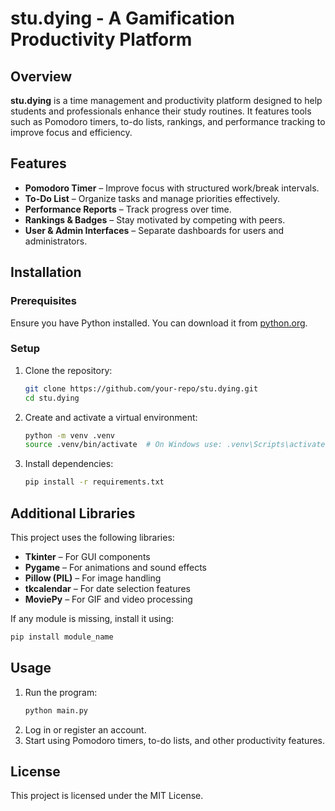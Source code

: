 # stu.dying - A Gamification Productivity Platform

## Overview
**stu.dying** is a time management and productivity platform designed to help students and professionals enhance their study routines. It features tools such as Pomodoro timers, to-do lists, rankings, and performance tracking to improve focus and efficiency.

## Features
- **Pomodoro Timer** – Improve focus with structured work/break intervals.
- **To-Do List** – Organize tasks and manage priorities effectively.
- **Performance Reports** – Track progress over time.
- **Rankings & Badges** – Stay motivated by competing with peers.
- **User & Admin Interfaces** – Separate dashboards for users and administrators.

## Installation
### Prerequisites
Ensure you have Python installed. You can download it from [python.org](https://www.python.org/).

### Setup
1. Clone the repository:
   ```sh
   git clone https://github.com/your-repo/stu.dying.git
   cd stu.dying
   ```
2. Create and activate a virtual environment:
   ```sh
   python -m venv .venv
   source .venv/bin/activate  # On Windows use: .venv\Scripts\activate
   ```
3. Install dependencies:
   ```sh
   pip install -r requirements.txt
   ```

## Additional Libraries
This project uses the following libraries:
- **Tkinter** – For GUI components
- **Pygame** – For animations and sound effects
- **Pillow (PIL)** – For image handling
- **tkcalendar** – For date selection features
- **MoviePy** – For GIF and video processing

If any module is missing, install it using:
```sh
pip install module_name
```

## Usage
1. Run the program:
   ```sh
   python main.py
   ```
2. Log in or register an account.
3. Start using Pomodoro timers, to-do lists, and other productivity features.


## License
This project is licensed under the MIT License.
